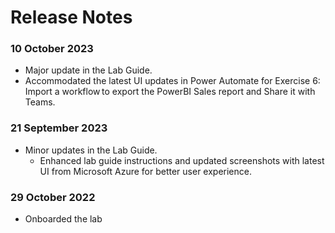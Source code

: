 # Release Notes

### 10 October 2023

 - Major update in the Lab Guide.
  - Accommodated the latest UI updates in Power Automate for Exercise 6: Import a workflow to export the PowerBI Sales report and Share it with Teams.

### 21 September 2023

 - Minor updates in the Lab Guide.   
   - Enhanced lab guide instructions and updated screenshots with latest UI from Microsoft Azure for better user experience.

### 29 October 2022

 - Onboarded the lab
